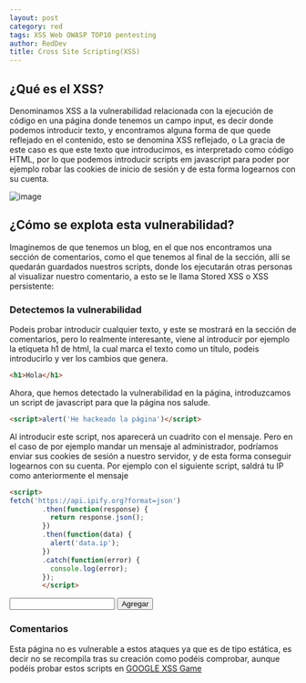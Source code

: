 ```yaml
---
layout: post
category: red
tags: XSS Web OWASP TOP10 pentesting
author: RedDev
title: Cross Site Scripting(XSS)
---
```


## ¿Qué es el XSS?
Denominamos XSS a la vulnerabilidad relacionada con la ejecución de código en una página donde tenemos un campo input, es decir donde podemos introducir texto, y encontramos alguna forma de que quede reflejado en el contenido, esto se denomina XSS reflejado, o 
La gracia de este caso es que este texto que introducimos, es interpretado como código HTML, por lo que podemos introducir scripts em javascript para poder por ejemplo robar las cookies de inicio de sesión y de esta forma logearnos con su cuenta.

![image](https://github.com/reycotallo98/reycotallo98.github.io/assets/93315382/c7f7c73e-196f-4753-acdd-1acbe165cbd7)


## ¿Cómo se explota esta vulnerabilidad?
Imaginemos de que tenemos un blog, en el que nos encontramos una sección de comentarios, como el que tenemos al final de la sección, allí se quedarán guardados nuestros scripts, donde los ejecutarán otras personas al visualizar nuestro comentario, a esto se le llama Stored XSS o XSS persistente:

### Detectemos la vulnerabilidad
Podeis probar introducir cualquier texto, y este se mostrará en la sección de comentarios, pero lo realmente interesante, viene al introducir por ejemplo la etiqueta h1 de html, la cual marca el texto como un título, podeis introducirlo y ver los cambios que genera.
```html
<h1>Hola</h1>
```
Ahora, que hemos detectado la vulnerabilidad en la página, introduzcamos un script de javascript para que la página nos salude.
```html
<script>alert('He hackeado la página')</script>
```
Al introducir este script, nos aparecerá un cuadrito con el mensaje.
Pero en el caso de por ejemplo mandar un mensaje al administrador, podríamos enviar sus cookies de sesión a nuestro servidor, y de esta forma conseguir logearnos con su cuenta.
Por ejemplo con el siguiente script, saldrá tu IP como anteriormente el mensaje
```html
<script>
fetch('https://api.ipify.org?format=json')
        .then(function(response) {
          return response.json();
        })
        .then(function(data) {
          alert('data.ip');
        })
        .catch(function(error) {
          console.log(error);
        });
        </script>
```

  <input type="text" id="Texto">
  <button onclick="agregarTexto()">Agregar</button>


  ### Comentarios
  
  Esta página no es vulnerable a estos ataques ya que es de tipo estática, es decir no se recompila tras su creación como podéis comprobar, aunque podéis probar estos scripts en [GOOGLE XSS Game](https://xss-game.appspot.com/)
  <div id="lista"></div>



 
 <script>
    function agregarTexto() {
      var input = document.getElementById("Texto");
      var texto = input.value;
      var lista = document.getElementById("lista");
      
      lista.innerText = texto;
      input.value = "";
    }
  </script>
